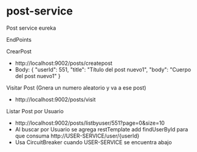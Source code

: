 # post-service
Post service eureka


EndPoints

CrearPost
* http://localhost:9002/posts/createpost
* Body: {
    "userId": 551,
    "title": "Título del post nuevo1",
    "body": "Cuerpo del post nuevo1"
}

Visitar Post (Gnera un numero aleatorio y va a ese post)
* http://localhost:9002/posts/visit

Listar Post por Usuario
* http://localhost:9002/posts/listbyuser/551?page=0&size=10
* Al buscar por Usuario se agrega restTemplate add findUserById para que consuma http://USER-SERVICE/user/{userId}
* Usa CircuitBreaker cuando USER-SERVICE se encuentra abajo
